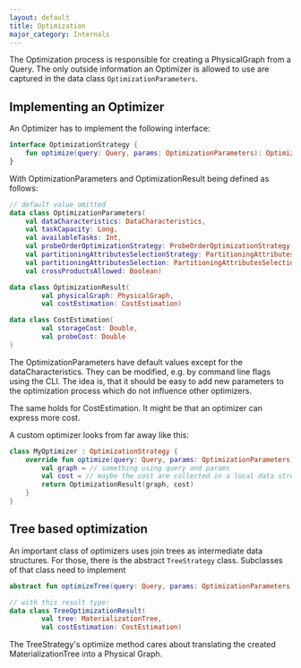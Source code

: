 ```yaml
---
layout: default
title: Optimization
major_category: Internals
---
```


The Optimization process is responsible for creating a PhysicalGraph from a Query. The only outside information an Optimizer is allowed to use are captured in the data class `OptimizationParameters`.

## Implementing an Optimizer

An Optimizer has to implement the following interface:

```kotlin
interface OptimizationStrategy {
    fun optimize(query: Query, params: OptimizationParameters): OptimizationResult
}
```

With OptimizationParameters and OptimizationResult being defined as follows:

```kotlin
// default value omitted
data class OptimizationParameters(
    val dataCharacteristics: DataCharacteristics,
    val taskCapacity: Long,
    val availableTasks: Int,
    val probeOrderOptimizationStrategy: ProbeOrderOptimizationStrategy,
    val partitioningAttributesSelectionStrategy: PartitioningAttributesSelectionStrategy,
    val partitioningAttributesSelection: PartitioningAttributesSelection?,
    val crossProductsAllowed: Boolean)

data class OptimizationResult(
        val physicalGraph: PhysicalGraph,
        val costEstimation: CostEstimation)

data class CostEstimation(
        val storageCost: Double,
        val probeCost: Double
)
```

The OptimizationParameters have default values except for the dataCharacteristics. They can be modified, e.g. by command line flags using the CLI. The idea is, that it should be easy to add new parameters to the optimization process which do not influence other optimizers.

The same holds for CostEstimation. It might be that an optimizer can express more cost.

A custom optimizer looks from far away like this:

```kotlin
class MyOptimizer : OptimizationStrategy {
    override fun optimize(query: Query, params: OptimizationParameters): OptimizationResult {
        val graph = // something using query and params
        val cost = // maybe the cost are collected in a local data structure
        return OptimizationResult(graph, cost)
    }
}
```

## Tree based optimization

An important class of optimizers uses join trees as intermediate data structures. For those, there is the abstract `TreeStrategy` class. Subclasses of that class need to implement

```kotlin
abstract fun optimizeTree(query: Query, params: OptimizationParameters): TreeOptimizationResult

// with this result type:
data class TreeOptimizationResult(
        val tree: MaterializationTree,
        val costEstimation: CostEstimation)
```

The TreeStrategy's optimize method cares about translating the created MaterializationTree into a Physical Graph.
